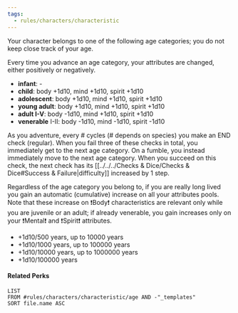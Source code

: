 ```yaml
---
tags:
  - rules/characters/characteristic
---
```

Your character belongs to one of the following age categories; you do not keep close track of your age.

Every time you advance an age category, your attributes are changed, either positively or negatively.
- **infant**: -
- **child**: body +1d10, mind +1d10, spirit +1d10
- **adolescent**: body +1d10, mind +1d10, spirit +1d10
- **young adult**: body +1d10, mind +1d10, spirit +1d10
- **adult I-V**: body -1d10, mind +1d10, spirit +1d10
- **venerable** I-II: body -1d10, mind -1d10, spirit -1d10

As you adventure, every # cycles (# depends on species) you make an END check (regular). When you fail three of these checks in total, you immediately get to the next age category. On a fumble, you instead immediately move to the next age category. When you succeed on this check, the next check has its [[../../../Checks & Dice/Checks & Dice#Success & Failure|difficulty]] increased by 1 step.

Regardless of the age category you belong to, if you are really long lived you gain an automatic (cumulative) increase on all your attributes pools. Note that these increase on ❗Body❗ characteristics are relevant only while you are juvenile or an adult; if already venerable, you gain increases only on your ❗Mental❗ and ❗Spirit❗ attributes.
- +1d10/500 years, up to 10000 years
- +1d10/1000 years, up to 100000 years
- +1d10/10000 years, up to 1000000 years
- +1d10/100000 years

#### Related Perks
```dataview
LIST
FROM #rules/characters/characteristic/age AND -"_templates"
SORT file.name ASC
```
